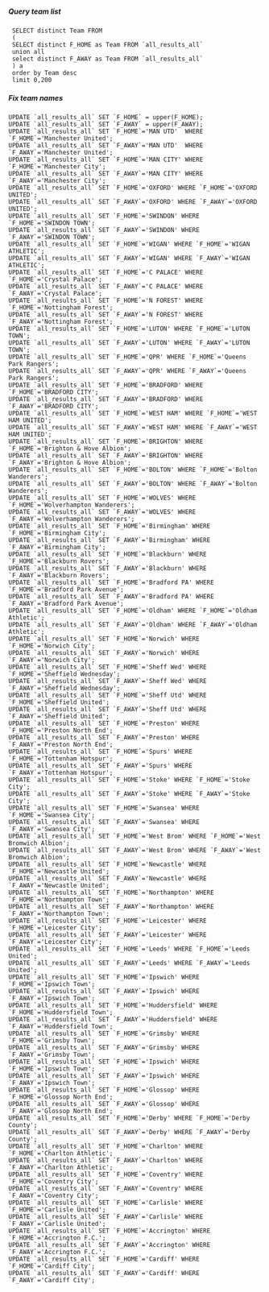      
##### Query team list     
     SELECT distinct Team FROM
     (
     SELECT distinct F_HOME as Team FROM `all_results_all`
     union all
     select distinct F_AWAY as Team FROM `all_results_all`
     ) a
     order by Team desc
     limit 0,200
     
##### Fix team names

    UPDATE `all_results_all` SET `F_HOME` = upper(F_HOME);
    UPDATE `all_results_all` SET `F_AWAY` = upper(F_AWAY);
    UPDATE `all_results_all` SET `F_HOME`='MAN UTD'  WHERE `F_HOME`='Manchester United';
    UPDATE `all_results_all` SET `F_AWAY`='MAN UTD'  WHERE `F_AWAY`='Manchester United';
    UPDATE `all_results_all` SET `F_HOME`='MAN CITY' WHERE `F_HOME`='Manchester City';
    UPDATE `all_results_all` SET `F_AWAY`='MAN CITY' WHERE `F_AWAY`='Manchester City';
    UPDATE `all_results_all` SET `F_HOME`='OXFORD' WHERE `F_HOME`='OXFORD UNITED';
    UPDATE `all_results_all` SET `F_AWAY`='OXFORD' WHERE `F_AWAY`='OXFORD UNITED';
    UPDATE `all_results_all` SET `F_HOME`='SWINDON' WHERE `F_HOME`='SWINDON TOWN';
    UPDATE `all_results_all` SET `F_AWAY`='SWINDON' WHERE `F_AWAY`='SWINDON TOWN';
    UPDATE `all_results_all` SET `F_HOME`='WIGAN' WHERE `F_HOME`='WIGAN ATHLETIC';
    UPDATE `all_results_all` SET `F_AWAY`='WIGAN' WHERE `F_AWAY`='WIGAN ATHLETIC';
    UPDATE `all_results_all` SET `F_HOME`='C PALACE' WHERE `F_HOME`='Crystal Palace';
    UPDATE `all_results_all` SET `F_AWAY`='C PALACE' WHERE `F_AWAY`='Crystal Palace';
    UPDATE `all_results_all` SET `F_HOME`='N FOREST' WHERE `F_HOME`='Nottingham Forest';
    UPDATE `all_results_all` SET `F_AWAY`='N FOREST' WHERE `F_AWAY`='Nottingham Forest';
    UPDATE `all_results_all` SET `F_HOME`='LUTON' WHERE `F_HOME`='LUTON TOWN';
    UPDATE `all_results_all` SET `F_AWAY`='LUTON' WHERE `F_AWAY`='LUTON TOWN';
    UPDATE `all_results_all` SET `F_HOME`='QPR' WHERE `F_HOME`='Queens Park Rangers';
    UPDATE `all_results_all` SET `F_AWAY`='QPR' WHERE `F_AWAY`='Queens Park Rangers';
    UPDATE `all_results_all` SET `F_HOME`='BRADFORD' WHERE `F_HOME`='BRADFORD CITY';
    UPDATE `all_results_all` SET `F_AWAY`='BRADFORD' WHERE `F_AWAY`='BRADFORD CITY';
    UPDATE `all_results_all` SET `F_HOME`='WEST HAM' WHERE `F_HOME`='WEST HAM UNITED';
    UPDATE `all_results_all` SET `F_AWAY`='WEST HAM' WHERE `F_AWAY`='WEST HAM UNITED';
    UPDATE `all_results_all` SET `F_HOME`='BRIGHTON' WHERE `F_HOME`='Brighton & Hove Albion';
    UPDATE `all_results_all` SET `F_AWAY`='BRIGHTON' WHERE `F_AWAY`='Brighton & Hove Albion';
    UPDATE `all_results_all` SET `F_HOME`='BOLTON' WHERE `F_HOME`='Bolton Wanderers';
    UPDATE `all_results_all` SET `F_AWAY`='BOLTON' WHERE `F_AWAY`='Bolton Wanderers';
    UPDATE `all_results_all` SET `F_HOME`='WOLVES' WHERE `F_HOME`='Wolverhampton Wanderers';
    UPDATE `all_results_all` SET `F_AWAY`='WOLVES' WHERE `F_AWAY`='Wolverhampton Wanderers';
    UPDATE `all_results_all` SET `F_HOME`='Birmingham' WHERE `F_HOME`='Birmingham City';
    UPDATE `all_results_all` SET `F_AWAY`='Birmingham' WHERE `F_AWAY`='Birmingham City';
    UPDATE `all_results_all` SET `F_HOME`='Blackburn' WHERE `F_HOME`='Blackburn Rovers';
    UPDATE `all_results_all` SET `F_AWAY`='Blackburn' WHERE `F_AWAY`='Blackburn Rovers';
    UPDATE `all_results_all` SET `F_HOME`='Bradford PA' WHERE `F_HOME`='Bradford Park Avenue';
    UPDATE `all_results_all` SET `F_AWAY`='Bradford PA' WHERE `F_AWAY`='Bradford Park Avenue';
    UPDATE `all_results_all` SET `F_HOME`='Oldham' WHERE `F_HOME`='Oldham Athletic';
    UPDATE `all_results_all` SET `F_AWAY`='Oldham' WHERE `F_AWAY`='Oldham Athletic';
    UPDATE `all_results_all` SET `F_HOME`='Norwich' WHERE `F_HOME`='Norwich City';
    UPDATE `all_results_all` SET `F_AWAY`='Norwich' WHERE `F_AWAY`='Norwich City';
    UPDATE `all_results_all` SET `F_HOME`='Sheff Wed' WHERE `F_HOME`='Sheffield Wednesday';
    UPDATE `all_results_all` SET `F_AWAY`='Sheff Wed' WHERE `F_AWAY`='Sheffield Wednesday';
    UPDATE `all_results_all` SET `F_HOME`='Sheff Utd' WHERE `F_HOME`='Sheffield United';
    UPDATE `all_results_all` SET `F_AWAY`='Sheff Utd' WHERE `F_AWAY`='Sheffield United';
    UPDATE `all_results_all` SET `F_HOME`='Preston' WHERE `F_HOME`='Preston North End';
    UPDATE `all_results_all` SET `F_AWAY`='Preston' WHERE `F_AWAY`='Preston North End';
    UPDATE `all_results_all` SET `F_HOME`='Spurs' WHERE `F_HOME`='Tottenham Hotspur';
    UPDATE `all_results_all` SET `F_AWAY`='Spurs' WHERE `F_AWAY`='Tottenham Hotspur';
    UPDATE `all_results_all` SET `F_HOME`='Stoke' WHERE `F_HOME`='Stoke City';
    UPDATE `all_results_all` SET `F_AWAY`='Stoke' WHERE `F_AWAY`='Stoke City';
    UPDATE `all_results_all` SET `F_HOME`='Swansea' WHERE `F_HOME`='Swansea City';
    UPDATE `all_results_all` SET `F_AWAY`='Swansea' WHERE `F_AWAY`='Swansea City';
    UPDATE `all_results_all` SET `F_HOME`='West Brom' WHERE `F_HOME`='West Bromwich Albion';
    UPDATE `all_results_all` SET `F_AWAY`='West Brom' WHERE `F_AWAY`='West Bromwich Albion';
    UPDATE `all_results_all` SET `F_HOME`='Newcastle' WHERE `F_HOME`='Newcastle United';
    UPDATE `all_results_all` SET `F_AWAY`='Newcastle' WHERE `F_AWAY`='Newcastle United';
    UPDATE `all_results_all` SET `F_HOME`='Northampton' WHERE `F_HOME`='Northampton Town';
    UPDATE `all_results_all` SET `F_AWAY`='Northampton' WHERE `F_AWAY`='Northampton Town';
    UPDATE `all_results_all` SET `F_HOME`='Leicester' WHERE `F_HOME`='Leicester City';
    UPDATE `all_results_all` SET `F_AWAY`='Leicester' WHERE `F_AWAY`='Leicester City';
    UPDATE `all_results_all` SET `F_HOME`='Leeds' WHERE `F_HOME`='Leeds United';
    UPDATE `all_results_all` SET `F_AWAY`='Leeds' WHERE `F_AWAY`='Leeds United';
    UPDATE `all_results_all` SET `F_HOME`='Ipswich' WHERE `F_HOME`='Ipswich Town';
    UPDATE `all_results_all` SET `F_AWAY`='Ipswich' WHERE `F_AWAY`='Ipswich Town';
    UPDATE `all_results_all` SET `F_HOME`='Huddersfield' WHERE `F_HOME`='Huddersfield Town';
    UPDATE `all_results_all` SET `F_AWAY`='Huddersfield' WHERE `F_AWAY`='Huddersfield Town';
    UPDATE `all_results_all` SET `F_HOME`='Grimsby' WHERE `F_HOME`='Grimsby Town';
    UPDATE `all_results_all` SET `F_AWAY`='Grimsby' WHERE `F_AWAY`='Grimsby Town';
    UPDATE `all_results_all` SET `F_HOME`='Ipswich' WHERE `F_HOME`='Ipswich Town';
    UPDATE `all_results_all` SET `F_AWAY`='Ipswich' WHERE `F_AWAY`='Ipswich Town';
    UPDATE `all_results_all` SET `F_HOME`='Glossop' WHERE `F_HOME`='Glossop North End';
    UPDATE `all_results_all` SET `F_AWAY`='Glossop' WHERE `F_AWAY`='Glossop North End';
    UPDATE `all_results_all` SET `F_HOME`='Derby' WHERE `F_HOME`='Derby County';
    UPDATE `all_results_all` SET `F_AWAY`='Derby' WHERE `F_AWAY`='Derby County';
    UPDATE `all_results_all` SET `F_HOME`='Charlton' WHERE `F_HOME`='Charlton Athletic';
    UPDATE `all_results_all` SET `F_AWAY`='Charlton' WHERE `F_AWAY`='Charlton Athletic';
    UPDATE `all_results_all` SET `F_HOME`='Coventry' WHERE `F_HOME`='Coventry City';
    UPDATE `all_results_all` SET `F_AWAY`='Coventry' WHERE `F_AWAY`='Coventry City';
    UPDATE `all_results_all` SET `F_HOME`='Carlisle' WHERE `F_HOME`='Carlisle United';
    UPDATE `all_results_all` SET `F_AWAY`='Carlisle' WHERE `F_AWAY`='Carlisle United';
    UPDATE `all_results_all` SET `F_HOME`='Accrington' WHERE `F_HOME`='Accrington F.C.';
    UPDATE `all_results_all` SET `F_AWAY`='Accrington' WHERE `F_AWAY`='Accrington F.C.';
    UPDATE `all_results_all` SET `F_HOME`='Cardiff' WHERE `F_HOME`='Cardiff City';
    UPDATE `all_results_all` SET `F_AWAY`='Cardiff' WHERE `F_AWAY`='Cardiff City';
